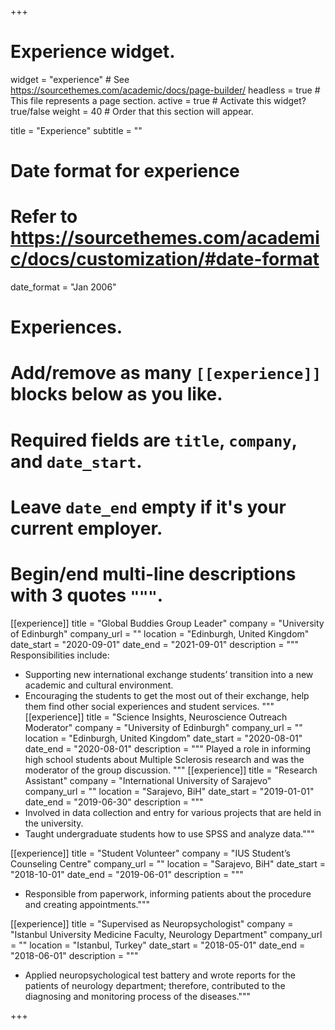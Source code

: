 +++
# Experience widget.
widget = "experience"  # See https://sourcethemes.com/academic/docs/page-builder/
headless = true  # This file represents a page section.
active = true  # Activate this widget? true/false
weight = 40  # Order that this section will appear.

title = "Experience"
subtitle = ""

# Date format for experience
#   Refer to https://sourcethemes.com/academic/docs/customization/#date-format
date_format = "Jan 2006"

# Experiences.
#   Add/remove as many `[[experience]]` blocks below as you like.
#   Required fields are `title`, `company`, and `date_start`.
#   Leave `date_end` empty if it's your current employer.
#   Begin/end multi-line descriptions with 3 quotes `"""`.
[[experience]]
  title = "Global Buddies Group Leader"
  company = "University of Edinburgh"
  company_url = ""
  location = "Edinburgh, United Kingdom"
  date_start = "2020-09-01"
  date_end = "2021-09-01"
  description = """
  Responsibilities include:
  
  * Supporting new international exchange students’ transition into a new academic and cultural environment. 
  * Encouraging the students to get the most out of their exchange, help them find other social experiences and student services.
  """
[[experience]]
  title = "Science Insights, Neuroscience Outreach Moderator"
  company = "University of Edinburgh"
  company_url = ""
  location = "Edinburgh, United Kingdom"
  date_start = "2020-08-01"
  date_end = "2020-08-01"
  description = """
  Played a role in informing high school students about Multiple Sclerosis research and was the moderator of the group discussion.
  """
[[experience]]
  title = "Research Assistant"
  company = "International University of Sarajevo"
  company_url = ""
  location = "Sarajevo, BiH"
  date_start = "2019-01-01"
  date_end = "2019-06-30"
  description = """
  * Involved in data collection and entry for various projects that are held in the university.
  * Taught undergraduate students how to use SPSS and analyze data."""
  
  [[experience]]
  title = "Student Volunteer"
  company = "IUS Student’s Counseling Centre"
  company_url = ""
  location = "Sarajevo, BiH"
  date_start = "2018-10-01"
  date_end = "2019-06-01"
  description = """
  * Responsible from paperwork, informing patients about the procedure and creating appointments."""
  
  
[[experience]]
  title = "Supervised as Neuropsychologist"
  company = "Istanbul University Medicine Faculty, Neurology Department"
  company_url = ""
  location = "Istanbul, Turkey"
  date_start = "2018-05-01"
  date_end = "2018-06-01"
  description = """
  * Applied neuropsychological test battery and wrote reports for the patients of neurology department; therefore, contributed to the diagnosing and monitoring process of the diseases."""

+++
